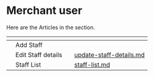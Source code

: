 # Merchant user

Here are the Articles in the section.

<table data-view="cards"><thead><tr><th></th><th></th><th></th><th data-hidden data-card-target data-type="content-ref"></th></tr></thead><tbody><tr><td></td><td>Add Staff</td><td></td><td></td></tr><tr><td></td><td>Edit Staff details</td><td></td><td><a href="update-staff-details.md">update-staff-details.md</a></td></tr><tr><td></td><td>Staff List</td><td></td><td><a href="staff-list.md">staff-list.md</a></td></tr></tbody></table>
